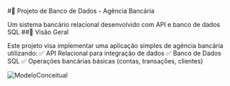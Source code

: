 #🏦 Projeto de Banco de Dados - Agência Bancária

Um sistema bancário relacional desenvolvido com API e banco de dados SQL
##📌 Visão Geral

Este projeto visa implementar uma aplicação simples de agência bancária utilizando:
✅ API Relacional para integração de dados
✅ Banco de Dados SQL
✅ Operações bancárias básicas (contas, transações, clientes)

![ModeloConceitual](https://github.com/deboralawall/BAN1/assets/86936640/87a07f30-055e-44d0-9f71-bfb4695efc57)
